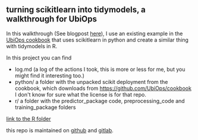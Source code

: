 ## turning scikitlearn into tidymodels, a walkthrough for UbiOps

In this walkthrough (See blogpost [here](https://blog.rmhogervorst.nl/blog/2021/07/06/walkthrough-ubiops-and-tidymodels/)), I use an existing example in the [UbiOps 
cookbook](https://ubiops.com/docs/ubiops_cookbook/scikit-deployment/index.html ) that uses scikitlearn in python and create a similar thing 
with tidymodels in R.

In this project you can find
* log.md (a log of the actions I took, this is more or less for me, but you might find it interesting too.)
* python/  a folder with the unpacked scikit deployment from the cookbook, which downloads from https://github.com/UbiOps/cookbook  I don't know for sure what the license is for that repo.
* r/ a folder with the predictor_package code, preprocessing_code and training_package folders

[link to the R folder](R/README.md)


this repo is maintained on [github](https://github.com/RMHogervorst/ubiops_tidymodels_walkthrough) and [gitlab](https://gitlab.com/rmhogervorst/ubiops_tidymodel_walkthrough).
